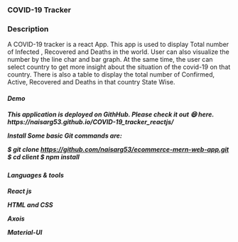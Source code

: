 <h3><b>COVID-19 Tracker</b></h3>

<h3><b>Description</b></h3>
A COVID-19 tracker is a react App. This app is used to display Total number of Infected , Recovered and Deaths in the world. User can also visualize the number by the line char and bar graph. At the same time, the user can select country to get more insight about the situation of the covid-19 on that country. There is also a table to display the total number of Confirmed, Active, Recovered and Deaths in that country State Wise.

<h5><b>Demo<b><h5>
This application is deployed on GithHub. Please check it out 😄 here.
https://naisarg53.github.io/COVID-19_tracker_reactjs/

Install
Some basic Git commands are:

$ git clone https://github.com/naisarg53/ecommerce-mern-web-app.git
$ cd client
$ npm install

<h4><b>Languages & tools</b><h4>

React js

HTML and CSS

Axois
 
Material-UI
